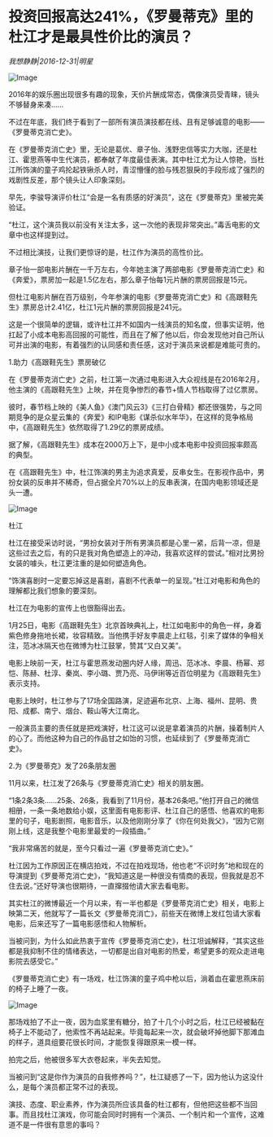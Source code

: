 # 投资回报高达241%，《罗曼蒂克》里的杜江才是最具性价比的演员？

*我想静静|2016-12-31|明星*

![Image](http://p3.pstatp.com/large/37dd00038136d91bac05)

2016年的娱乐圈出现很多有趣的现象，天价片酬成常态，偶像演员受青睐，镜头不够替身来凑……

不过在年底，我们终于看到了一部所有演员演技都在线、且有足够诚意的电影——《罗曼蒂克消亡史》。

在《罗曼蒂克消亡史》里，无论是葛优、章子怡、浅野忠信等实力大咖，还是杜江、霍思燕等中生代演员，都奉献了年度最佳表演。其中杜江尤为让人惊艳，当杜江所饰演的童子鸡抡起铁锹杀人时，青涩懵懂的脸与残忍狠戾的手段形成了强烈的戏剧性反差，那个镜头让人印象深刻。

早先，李骏导演评价杜江“会是一名有质感的好演员”，这在《罗曼蒂克》里被完美验证。

“杜江，这个演员我以前没有关注太多，这一次他的表现非常突出。”毒舌电影的文章中也这样提到过。

不过相比演技，让我们更惊讶的是，杜江作为演员的高性价比。

章子怡一部电影片酬在一千万左右，今年她主演了两部电影《罗曼蒂克消亡史》和《奔爱》，票房加一起是1.5亿左右，那么章子怡每1元片酬的票房回报是15元。

但杜江电影片酬在百万级别，今年参演的电影《罗曼蒂克消亡史》和《高跟鞋先生》票房总计2.41亿，杜江1元片酬的票房回报是241元。

这是一个很简单的逻辑，或许杜江并不如国内一线演员的知名度，但事实证明，他扛起了小成本电影高回报的可能性，而且在了解了他以后，你会发现他对自己所认可并出演的电影，有着强烈的认同感和责任感，这对于演员来说都是难能可贵的。

1.助力《高跟鞋先生》票房破亿

在《罗曼蒂克消亡史》之前，杜江第一次通过电影进入大众视线是在2016年2月，他主演的《高跟鞋先生》上映，并在竞争惨烈的春节+情人节档取得了过亿票房。

彼时，春节档上映的《美人鱼》《澳门风云3》《三打白骨精》都还很强势，与之同期竞争的是众星云集的《奔爱》和IP电影《谋杀似水年华》，在这样的竞争格局中，《高跟鞋先生》依然取得了1.29亿的票房成绩。

据了解，《高跟鞋先生》成本在2000万上下，是中小成本电影中投资回报率颇高的典型。

在《高跟鞋先生》中，杜江饰演的男主为追求真爱，反串女生。在影视作品中，男扮女装的反串并不稀奇，但占据全片70%以上的反串表演，在国内电影领域还是头一遭。

![Image](http://p9.pstatp.com/large/37de00000eea512ce8ea)

杜江

杜江在接受采访时说，“男扮女装对于所有男演员都是心里一紧，后背一凉，但是这些过去之后，有的只是我对角色塑造上的冲动，我喜欢这样的尝试。”相对比男扮女装的噱头，杜江更注重的是如何塑造角色。

“饰演喜剧时一定要忘掉这是喜剧，喜剧不代表单一的呈现。”杜江对电影和角色的理解都比我们想象的要深刻。

杜江在为电影的宣传上也很豁得出去。

1月25日，电影《高跟鞋先生》北京首映典礼上，杜江如电影中的角色一样，身着紫色修身拖地长裙，妆容精致。当他携手好友李晨走上红毯，引来了媒体的争相关注，范冰冰隔天也在微博为杜江鼓掌，赞其“又白又美”。

电影上映前一天，杜江与霍思燕发动圈内好人缘，周迅、范冰冰、李晨、杨幂、郑恺、陈赫、杜淳、秦岚、李小璐、贾乃亮、马伊琍等近百位明星为《高跟鞋先生》表示支持。

电影上映时，杜江参与了17场全国路演，足迹遍布北京、上海、福州、昆明、贵阳、成都、南宁、烟台、鞍山等大江南北。

一般演员主要的责任就是把戏演好，杜江这可以说是拿着演员的片酬，操着制片人的心了。而他这种为自己的作品甘之如饴的习惯，也延续到了《罗曼蒂克消亡史》。

2.为《罗曼蒂克》发了26条朋友圈

11月以来，杜江发了26条与《罗曼蒂克消亡史》相关的朋友圈。

“1条2条3条……25条、26条，我看到了11月份，基本26条吧。”他打开自己的微信相册，一条一条地数给小娱，这里面有电影影评、杜江自己的感悟、他喜欢的电影里的句子，电影剧照，电影音乐，以及他刚刚分享了《你在何处我父》，“因为它刚刚上线，这是我整个电影里最爱的一段插曲。”

“我非常痛苦的就是，至今只看过一遍《罗曼蒂克消亡史》。”

杜江因为工作原因正在横店拍戏，不过在拍戏现场，他也老“不识时务”地和现在的导演提到《罗曼蒂克消亡史》，“我知道这是一种很没有情商的表现，但我就是忍不住去说。”还好导演也很期待，一直撺掇他请大家去看电影。

其实杜江的微博最近一个月以来，有一半也都是《罗曼蒂克消亡史》相关，电影上映第二天，他就写了一篇长文《罗曼蒂克消亡》，前些天在微博上发红包请大家看电影，后来还写了一篇电影感悟和人物解析。

当被问到，为什么如此热衷于宣传《罗曼蒂克消亡史》，杜江坦诚解释，“其实这些都是我抑制不住的情绪表达，一切都是出自对电影的热爱，希望更多的观众走进电影院去感受它。”

《罗曼蒂克消亡史》有一场戏，杜江饰演的童子鸡中枪以后，淌着血在霍思燕床前的椅子上睡了一夜。

![Image](http://p3.pstatp.com/large/37e60000071709c031ac)

那场戏拍了不止一夜，因为血浆里有糖分，拍了十几个小时之后，杜江已经被黏在椅子上不能动了，他索性不再站起来。毕竟每起来一次，就会破坏掉他脚下那滩血的样子，道具组要花很长时间，才能恢复得跟原来一模一样。

拍完之后，他被很多军大衣卷起来，半失去知觉。

当被问到“这是你作为演员的自我修养吗？”，杜江疑惑了一下，因为他认为这没什么，是每个演员都正常不过的表现。

演技、态度、职业素养，作为演员所应该具备的杜江都有，但他把这些都不当回事。而且找杜江演戏，你可能会同时时拥有一个演员、一个制片和一个宣传，这难道不是一件很有意思的事吗？

